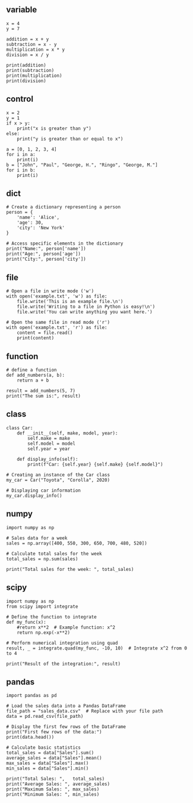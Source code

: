 ## variable
<p id="variable"></p>

```python{cmd}
x = 4
y = 7

addition = x + y
subtraction = x - y
multiplication = x * y
division = x / y

print(addition)
print(subtraction)
print(multiplication)
print(division)
```

## control
<p id="control"></p>

```python{cmd}
x = 2
y = 1
if x > y:
    print("x is greater than y")
else:
    print("y is greater than or equal to x")
```
```python{cmd}
a = [0, 1, 2, 3, 4]
for i in a:
    print(i)
b = ["John", "Paul", "George, H.", "Ringo", "George, M."]
for i in b:
    print(i)
```

## dict
<p id="dict"></p>

```python{cmd}
# Create a dictionary representing a person
person = {
    'name': 'Alice',
    'age': 30,
    'city': 'New York'
}

# Access specific elements in the dictionary
print("Name:", person['name'])
print("Age:", person['age'])
print("City:", person['city'])
```

## file
<p id="file"></p>

```python{cmd}
# Open a file in write mode ('w')
with open('example.txt', 'w') as file:
    file.write('This is an example file.\n')
    file.write('Writing to a file in Python is easy!\n')
    file.write('You can write anything you want here.')
```
```python{cmd}
# Open the same file in read mode ('r')
with open('example.txt', 'r') as file:
    content = file.read()
    print(content)
```

## function
<p id="function"></p>

```python{cmd}
# define a function
def add_numbers(a, b):
    return a + b

result = add_numbers(5, 7)
print("The sum is:", result)
```

## class
<p id="class"></p>

```python{cmd}
class Car:
    def __init__(self, make, model, year):
        self.make = make
        self.model = model
        self.year = year

    def display_info(self):
        print(f"Car: {self.year} {self.make} {self.model}")

# Creating an instance of the Car class
my_car = Car("Toyota", "Corolla", 2020)

# Displaying car information
my_car.display_info()
```

## numpy
<p id="numpy"></p>

```python{cmd}
import numpy as np

# Sales data for a week
sales = np.array([400, 550, 300, 650, 700, 480, 520])

# Calculate total sales for the week
total_sales = np.sum(sales)

print("Total sales for the week: ", total_sales)
```

## scipy
<p id="scipy"></p>

```python{cmd}
import numpy as np
from scipy import integrate

# Define the function to integrate
def my_func(x):
    #return x**2  # Example function: x^2
    return np.exp(-x**2)

# Perform numerical integration using quad
result, _ = integrate.quad(my_func, -10, 10)  # Integrate x^2 from 0 to 4

print("Result of the integration:", result)
```

## pandas
<p id="pandas"></p>

```python{cmd}
import pandas as pd

# Load the sales data into a Pandas DataFrame
file_path = "sales_data.csv"  # Replace with your file path
data = pd.read_csv(file_path)

# Display the first few rows of the DataFrame
print("First few rows of the data:")
print(data.head())

# Calculate basic statistics
total_sales = data["Sales"].sum()
average_sales = data["Sales"].mean()
max_sales = data["Sales"].max()
min_sales = data["Sales"].min()

print("Total Sales: ",   total_sales)
print("Average Sales: ", average_sales)
print("Maximum Sales: ", max_sales)
print("Minimum Sales: ", min_sales)
```
